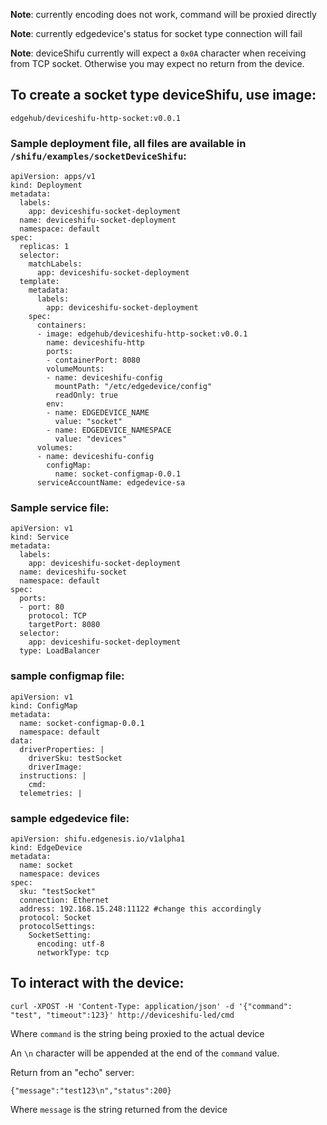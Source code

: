 **Note**: currently encoding does not work, command will be proxied directly

**Note**: currently edgedevice's status for socket type connection will fail

**Note**: deviceShifu currently will expect a `0x0A` character when receiving from TCP socket. Otherwise you may expect no return from the device.

## To create a socket type deviceShifu, use image:

```
edgehub/deviceshifu-http-socket:v0.0.1
```

### Sample deployment file, all files are available in `/shifu/examples/socketDeviceShifu`:

```
apiVersion: apps/v1
kind: Deployment
metadata:
  labels:
    app: deviceshifu-socket-deployment
  name: deviceshifu-socket-deployment
  namespace: default
spec:
  replicas: 1
  selector:
    matchLabels:
      app: deviceshifu-socket-deployment
  template:
    metadata:
      labels:
        app: deviceshifu-socket-deployment
    spec:
      containers:
      - image: edgehub/deviceshifu-http-socket:v0.0.1
        name: deviceshifu-http
        ports:
        - containerPort: 8080
        volumeMounts:
        - name: deviceshifu-config
          mountPath: "/etc/edgedevice/config"
          readOnly: true
        env:
        - name: EDGEDEVICE_NAME
          value: "socket"
        - name: EDGEDEVICE_NAMESPACE
          value: "devices"
      volumes:
      - name: deviceshifu-config
        configMap:
          name: socket-configmap-0.0.1
      serviceAccountName: edgedevice-sa
```

### Sample service file:

```
apiVersion: v1
kind: Service
metadata:
  labels:
    app: deviceshifu-socket-deployment
  name: deviceshifu-socket
  namespace: default
spec:
  ports:
  - port: 80
    protocol: TCP
    targetPort: 8080
  selector:
    app: deviceshifu-socket-deployment
  type: LoadBalancer
```

### sample configmap file:

```
apiVersion: v1
kind: ConfigMap
metadata:
  name: socket-configmap-0.0.1
  namespace: default
data:
  driverProperties: |
    driverSku: testSocket
    driverImage: 
  instructions: |
    cmd:
  telemetries: |
```

### sample edgedevice file:

```
apiVersion: shifu.edgenesis.io/v1alpha1
kind: EdgeDevice
metadata:
  name: socket
  namespace: devices
spec:
  sku: "testSocket" 
  connection: Ethernet
  address: 192.168.15.248:11122 #change this accordingly
  protocol: Socket
  protocolSettings:
    SocketSetting:
      encoding: utf-8
      networkType: tcp
```

## To interact with the device:

```
curl -XPOST -H 'Content-Type: application/json' -d '{"command": "test", "timeout":123}' http://deviceshifu-led/cmd  
```

Where `command` is the string being proxied to the actual device

An `\n` character will be appended at the end of the `command` value.

Return from an "echo" server:

```
{"message":"test123\n","status":200}
```

Where `message` is the string returned from the device
